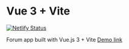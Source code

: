 # Vue 3 + Vite

[![Netlify Status](https://api.netlify.com/api/v1/badges/f520f3e2-e903-4229-a6c0-502bfa7aab6b/deploy-status)](https://app.netlify.com/sites/vorum/deploys)


Forum app built with Vue.js 3 + Vite
[Demo link](https://vorum.netlify.app)